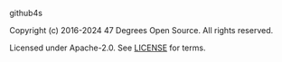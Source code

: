 [comment]: <> (Don't edit this file!)
[comment]: <> (It is automatically updated after every release of https://github.com/47degrees/.github)
[comment]: <> (If you want to suggest a change, please open a PR or issue in that repository)

github4s

Copyright (c) 2016-2024 47 Degrees Open Source. All rights reserved.

Licensed under Apache-2.0. See [LICENSE](LICENSE.md) for terms.